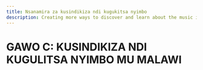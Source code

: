 ```yaml
---
title: Nsanamira za kusindikiza ndi kugukitsa nyimbo
description: Creating more ways to discover and learn about the music industry.
---
```


# GAWO C: KUSINDIKIZA NDI KUGULITSA NYIMBO MU MALAWI
